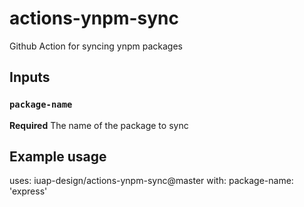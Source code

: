 # actions-ynpm-sync
Github Action for syncing ynpm packages

## Inputs

### `package-name`

**Required** The name of the package to sync

## Example usage

uses: iuap-design/actions-ynpm-sync@master
with:
  package-name: 'express'